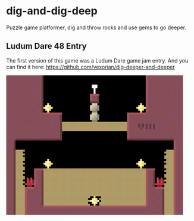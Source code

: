 # dig-and-dig-deep
Puzzle game platformer, dig and throw rocks and use gems to go deeper.

## Ludum Dare 48 Entry

The first version of this game was a Ludum Dare game jam entry. And you can find it here: https://github.com/vexorian/dig-deeper-and-deeper

![animated preview](https://raw.githubusercontent.com/vexorian/dig-and-dig-deep/main/digandigdeeper.gif)
